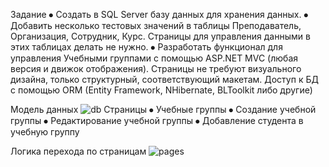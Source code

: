 Задание
⦁	Создать в SQL Server базу данных для хранения данных.
⦁	Добавить несколько тестовых значений в таблицы Преподаватель, Организация, Сотрудник, Курс. Страницы для управления данными в этих таблицах делать не нужно.
⦁	Разработать функционал для управления Учебными группами с помощью ASP.NET MVC (любая версия и движок отображения). Страницы не требуют визуального дизайна, только структурный, соответствующий макетам. Доступ к БД с помощью ORM (Entity Framework, NHibernate, BLToolkit либо другие) 

Модель данных
![db](https://github.com/Slomerr/Courses/assets/69957798/bfff8b79-43b1-40b2-82e9-4587256675b3)
Страницы
⦁	Учебные группы
⦁	Создание учебной группы
⦁	Редактирование учебной группы
⦁	Добавление студента в учебную группу

Логика перехода по страницам
![pages](https://github.com/Slomerr/Courses/assets/69957798/204d847c-6329-4e11-9913-3bcc700fa018)
